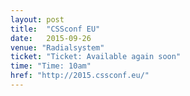 ```yaml
---
layout: post
title:  "CSSconf EU"
date:   2015-09-26
venue: "Radialsystem"
ticket: "Ticket: Available again soon"
time: "Time: 10am"
href: "http://2015.cssconf.eu/"
---
```

<!-- fill in the URL of your event host page if you haven't enough information for a detail page, so the event link won't point on the detail page at all -->
